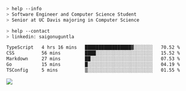 ```bash
> help --info
> Software Engineer and Computer Science Student
> Senior at UC Davis majoring in Computer Science
```

```bash
> help --contact
> linkedin: saigonuguntla
```

<!--START_SECTION:waka-->

```txt
TypeScript   4 hrs 16 mins   █████████████████▓░░░░░░░   70.52 %
CSS          56 mins         ████░░░░░░░░░░░░░░░░░░░░░   15.52 %
Markdown     27 mins         ██░░░░░░░░░░░░░░░░░░░░░░░   07.53 %
Go           15 mins         █░░░░░░░░░░░░░░░░░░░░░░░░   04.19 %
TSConfig     5 mins          ▒░░░░░░░░░░░░░░░░░░░░░░░░   01.55 %
```

<!--END_SECTION:waka-->

![](https://komarev.com/ghpvc/?username=saigonu&color=6A8AFF)
